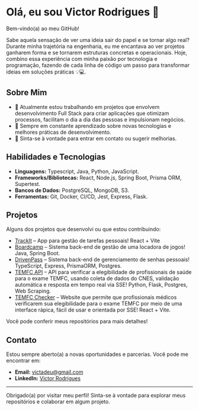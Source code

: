 # Olá, eu sou Victor Rodrigues 👋

Bem-vindo(a) ao meu GitHub!

Sabe aquela sensação de ver uma ideia sair do papel e se tornar algo real? Durante minha trajetória na engenharia, eu me encantava ao ver projetos ganharem forma e se tornarem estruturas concretas e operacionais.
Hoje, combino essa experiência com minha paixão por tecnologia e programação, fazendo de cada linha de código um passo para transformar ideias em soluções práticas 💡💻.

## Sobre Mim

- 🔭 Atualmente estou trabalhando em projetos que envolvem desenvolvimento Full Stack para criar aplicações que otimizam processos, facilitam o dia a dia das pessoas e impulsionam negócios.
- 🌱 Sempre em constante aprendizado sobre novas tecnologias e melhores práticas de desenvolvimento.
- 💬 Sinta-se à vontade para entrar em contato ou sugerir melhorias.

## Habilidades e Tecnologias

- **Linguagens:** Typescript, Java, Python, JavaScript.
- **Frameworks/Bibliotecas:** React, Node.js, Spring Boot, Prisma ORM, Supertest.
- **Bancos de Dados:** PostgreSQL, MongoDB, S3.
- **Ferramentas:** Git, Docker, CI/CD, Jest, Express, Flask.

## Projetos

Alguns dos projetos que desenvolvi ou que estou contribuindo:

- [TrackIt](https://github.com/victortsrodrigues/TrackIt) – App para gestão de tarefas pessoais! React + Vite
- [Boardcamp](https://github.com/victortsrodrigues/boardcamp-java) – Sistema back-end de gestão de uma locadora de jogos! Java, Spring Boot.
- [DrivenPass](https://github.com/victortsrodrigues/drivenpass) –  Sistema back-end de gerenciamento de senhas pessoais! TypeScript, Express, PrismaORM, Postgres.
- [TEMFC API](https://github.com/victortsrodrigues/TEMFC-backend) – API para verificar a elegibilidade de profissionais de saúde para o exame TEMFC, usando coleta de dados do CNES, validação automática e resposta em tempo real via SSE! Python, Flask, Postgres, Web Scraping.
- [TEMFC Checker](https://github.com/victortsrodrigues/TEMFC-frontend) – Website que permite que profissionais médicos verificarem sua elegibilidade para o exame TEMFC por meio de uma interface rápica, fácil de usar e orientada por SSE! React + Vite.

Você pode conferir meus repositórios para mais detalhes!

## Contato

Estou sempre aberto(a) a novas oportunidades e parcerias. Você pode me encontrar em:

- **Email:** [victadeu@gmail.com](mailto:victadeu@gmail.com)
- **LinkedIn:** [Victor Rodrigues](https://www.linkedin.com/in/victortadeurodrigues)

---

Obrigado(a) por visitar meu perfil! Sinta-se à vontade para explorar meus repositórios e colaborar em algum projeto.
<!--
**victortsrodrigues/victortsrodrigues** is a ✨ _special_ ✨ repository because its `README.md` (this file) appears on your GitHub profile.

Here are some ideas to get you started:

- 🔭 I’m currently working on ...
- 🌱 I’m currently learning ...
- 👯 I’m looking to collaborate on ...
- 🤔 I’m looking for help with ...
- 💬 Ask me about ...
- 📫 How to reach me: ...
- 😄 Pronouns: ...
- ⚡ Fun fact: ...
-->
